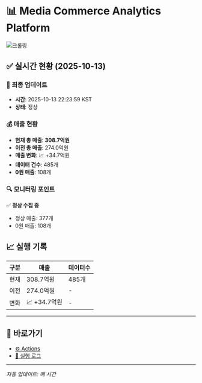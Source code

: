 # 📊 Media Commerce Analytics Platform

![크롤링](https://img.shields.io/badge/크롤링-정상-green)

## ✅ 실시간 현황 (2025-10-13)

### 📍 최종 업데이트
- **시간**: 2025-10-13 22:23:59 KST
- **상태**: 정상

### 💰 매출 현황
- **현재 총 매출**: **308.7억원**
- **이전 총 매출**: 274.0억원
- **매출 변화**: 📈 +34.7억원
- **데이터 건수**: 485개
- **0원 매출**: 108개

### 🔍 모니터링 포인트

✅ **정상 수집 중**
- 정상 매출: 377개
- 0원 매출: 108개


## 📈 실행 기록

| 구분 | 매출 | 데이터수 |
|------|------|----------|
| 현재 | 308.7억원 | 485개 |
| 이전 | 274.0억원 | - |
| 변화 | 📈 +34.7억원 | - |

---

## 🔗 바로가기

- [⚙️ Actions](../../actions)
- [📝 실행 로그](../../actions/workflows/daily_scraping.yml)

---

*자동 업데이트: 매 시간*
